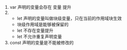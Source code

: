 1. var 声明的变量会存在 变量 提升
2. - let 声明的变量叫做块级变量，只在当前的作用域块生效
   - 块级作用域是能够被保留的
   - let 不存在变量提升
   - let 不允许重复声明变量
3. const 声明的变量是不能被修改的